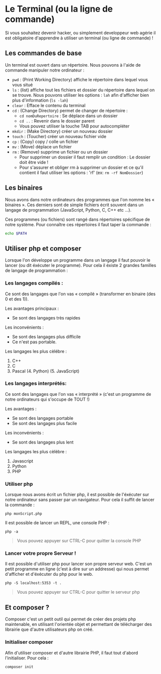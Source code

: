 # Le Terminal (ou la ligne de commande)

Si vous souhaitez devenir hacker, ou simplement developpeur
web agérie il est obligatoire d'apprendre à utiliser un
terminal (ou ligne de commande) !

## Les commandes de base

Un terminal est ouvert dans un répertoire. Nous pouvons à l'aide
de commande manipuler notre ordinateur :

- `pwd` : (Print Working Directory) affiche le répertoire dans
  lequel vous vous situé
- `ls` : (list) affiche tout les fichiers et dossier du répertoire
  dans lequel on se trouve. Nous pouvons utiliser les options : `lah`
  afin d'afficher bien plus d'information (`ls -lah`)
- `clear` : Efface le contenu du terminal
- `cd` : (Change Directory) permet de changer de répertoire :
  - `cd nomDuRepertoire` : Se déplace dans un dossier
  - `cd ..` : Revenir dans le dossier parent
  - Vous pouvez utiliser la touche TAB pour autocompléter
- `mkdir` : (Make Directory) créer un nouveau dossier
- `touch` : (Toucher) créer un nouveau fichier vide
- `cp` : (Copy) copy / colle un fichier
- `mv` : (Move) déplace un fichier
- `rm` : (Remove) supprime un fichier ou un dossier
  - Pour supprimer un dossier il faut remplir un condition :
    Le dossier doit être vide !
  - Pour s'assurer et obliger rm à supprimer un dossier
    et ce qu'il contient il faut utiliser les options : 'rf'
    (ex: `rm -rf NomDossier`)

## Les binaires

Nous avons dans notre ordinateurs des programmes que l'on
nomme les « binaires ». Ces derniers sont de simple fichiers
écrit souvent dans un langage de programmation (JavaScript, Python,
C, C++ etc ...).

Ces programmes (ou fichiers) sont rangé dans répertoires spécifique
de notre système. Pour connaître ces répertoires il faut taper la
commande :

```sh
echo $PATH
```

## Utiliser php et composer

Lorsque l'on développe un programme dans un langage il faut
pouvoir le lancer (ou dit éxécuter le programme). Pour cela
il éxiste 2 grandes familles de langage de programmation :

### Les langages compilés :

Ce sont des langages que l'on vas « compilé » (transformer
en binaire (des 0 et des 1)).

Les avantages principaux :

- Se sont des langages très rapides

Les inconvénients :

- Se sont des langages plus difficile
- Ce n'est pas portable.

Les langages les plus cèlébre :

1. C++
2. C
3. Pascal
   (4. Python)
   (5. JavaScript)

### Les langages interprétés:

Ce sont des langages que l'on vas « interprété » (c'est un programme
de notre ordinateurs qui s'occupe de TOUT !)

Les avantages :

- Se sont des langages portable
- Se sont des langages plus facile

Les inconvénients :

- Se sont des langages plus lent

Les langages les plus cèlèbre :

1. Javascript
2. Python
3. PHP

### Utiliser php

Lorsque nous avons écrit un fichier php, il est possible de l'éxécuter
sur notre ordinateur sans passer par un navigateur. Pour cela
il suffit de lancer la commande :

```
php monScript.php
```

Il est possible de lancer un REPL, une console PHP :

```
php -a
```

> Vous pouvez appuyer sur CTRL-C pour quitter la console PHP

### Lancer votre propre Serveur !

Il est possible d'utiliser php pour lancer son propre serveur
web. C'est un petit programme en ligne (c'est à dire sur un addresse)
qui nous permet d'afficher et d'éxécuter du php pour le web.

```
php -S localhost:5353 -t .
```

> Vous pouvez appuyer sur CTRL-C pour quitter le serveur php

## Et composer ?

Composer c'est un petit outil qui permet de créer des projets
php maintenable, en utilisant l'orientée objet et permettant
de télécharger des librairie que d'autre utilisateurs php on créé.

### Initialiser composer

Afin d'utiliser composer et d'autre librairie PHP, il faut tout d'abord
l'initialiser. Pour cela :

```
composer init
```
